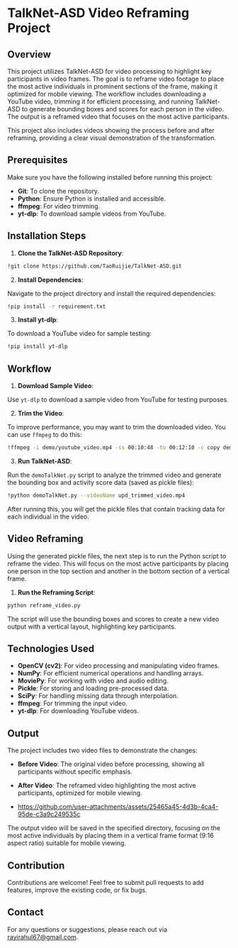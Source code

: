 # TalkNet-ASD Video Reframing Project

## Overview

This project utilizes TalkNet-ASD for video processing to highlight key participants in video frames. The goal is to reframe video footage to place the most active individuals in prominent sections of the frame, making it optimized for mobile viewing. The workflow includes downloading a YouTube video, trimming it for efficient processing, and running TalkNet-ASD to generate bounding boxes and scores for each person in the video. The output is a reframed video that focuses on the most active participants.

This project also includes videos showing the process before and after reframing, providing a clear visual demonstration of the transformation.

## Prerequisites

Make sure you have the following installed before running this project:
- **Git**: To clone the repository.
- **Python**: Ensure Python is installed and accessible.
- **ffmpeg**: For video trimming.
- **yt-dlp**: To download sample videos from YouTube.

## Installation Steps

1. **Clone the TalkNet-ASD Repository**:

```sh
!git clone https://github.com/TaoRuijie/TalkNet-ASD.git
```

2. **Install Dependencies**:

Navigate to the project directory and install the required dependencies:

```sh
!pip install -r requirement.txt
```

3. **Install yt-dlp**:

To download a YouTube video for sample testing:

```sh
!pip install yt-dlp
```

## Workflow

1. **Download Sample Video**:

Use `yt-dlp` to download a sample video from YouTube for testing purposes.

2. **Trim the Video**:

To improve performance, you may want to trim the downloaded video. You can use `ffmpeg` to do this:

```sh
!ffmpeg -i demo/youtube_video.mp4 -ss 00:10:48 -to 00:12:10 -c copy demo/upd_trimmed_video.mp4
```

3. **Run TalkNet-ASD**:

Run the `demoTalkNet.py` script to analyze the trimmed video and generate the bounding box and activity score data (saved as pickle files):

```sh
!python demoTalkNet.py --videoName upd_trimmed_video.mp4
```

After running this, you will get the pickle files that contain tracking data for each individual in the video.

## Video Reframing

Using the generated pickle files, the next step is to run the Python script to reframe the video. This will focus on the most active participants by placing one person in the top section and another in the bottom section of a vertical frame.

1. **Run the Reframing Script**:

```sh
python reframe_video.py
```

The script will use the bounding boxes and scores to create a new video output with a vertical layout, highlighting key participants.

## Technologies Used

- **OpenCV (cv2)**: For video processing and manipulating video frames.
- **NumPy**: For efficient numerical operations and handling arrays.
- **MoviePy**: For working with video and audio editing.
- **Pickle**: For storing and loading pre-processed data.
- **SciPy**: For handling missing data through interpolation.
- **ffmpeg**: For trimming the input video.
- **yt-dlp**: For downloading YouTube videos.


 ## Output

The project includes two video files to demonstrate the changes:

- **Before Video**: The original video before processing, showing all participants without specific emphasis. 

- **After Video**: The reframed video highlighting the most active participants, optimized for mobile viewing.
- https://github.com/user-attachments/assets/25465a45-4d3b-4ca4-95de-c3a9c249535c


The output video will be saved in the specified directory, focusing on the most active individuals by placing them in a vertical frame format (9:16 aspect ratio) suitable for mobile viewing.

## Contribution

Contributions are welcome! Feel free to submit pull requests to add features, improve the existing code, or fix bugs.
 

## Contact

For any questions or suggestions, please reach out via  rayirahul67@gmail.com.

